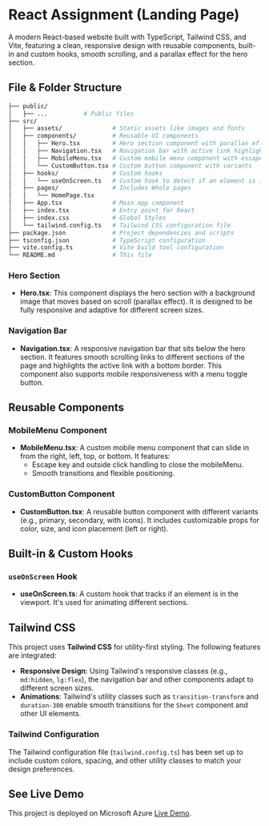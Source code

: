 # React Assignment (Landing Page)

A modern React-based website built with TypeScript, Tailwind CSS, and Vite, featuring a clean, responsive design with reusable components, built-in and custom hooks, smooth scrolling, and a parallax effect for the hero section.

## File & Folder Structure

```bash
├── public/
│   ├── ...          # Public files
├── src/
│   ├── assets/              # Static assets like images and fonts
│   ├── components/          # Reusable UI components
│   │   ├── Hero.tsx         # Hero section component with parallax effect
│   │   ├── Navigation.tsx   # Navigation bar with active link highlighting
│   │   ├── MobileMenu.tsx   # Custom mobile menu component with escape key and outside click handling
│   │   └── CustomButton.tsx # Custom button component with variants
│   ├── hooks/               # Custom hooks
│   │   └── useOnScreen.ts   # Custom hook to detect if an element is in the viewport
│   ├── pages/               # Includes Whole pages
│   │   └── HomePage.tsx   
│   ├── App.tsx              # Main app component
│   ├── index.tsx            # Entry point for React
│   ├── index.css            # Global Styles
│   └── tailwind.config.ts   # Tailwind CSS configuration file
├── package.json             # Project dependencies and scripts
├── tsconfig.json            # TypeScript configuration
├── vite.config.ts           # Vite build tool configuration
└── README.md                # This file
```

### Hero Section

- **Hero.tsx**: This component displays the hero section with a background image that moves based on scroll (parallax effect). It is designed to be fully responsive and adaptive for different screen sizes.

### Navigation Bar

- **Navigation.tsx**: A responsive navigation bar that sits below the hero section. It features smooth scrolling links to different sections of the page and highlights the active link with a bottom border. This component also supports mobile responsiveness with a menu toggle button.

## Reusable Components

### MobileMenu Component

- **MobileMenu.tsx**: A custom mobile menu component that can slide in from the right, left, top, or bottom. It features:
  - Escape key and outside click handling to close the mobileMenu.
  - Smooth transitions and flexible positioning.
  
### CustomButton Component

- **CustomButton.tsx**: A reusable button component with different variants (e.g., primary, secondary, with icons). It includes customizable props for color, size, and icon placement (left or right).

## Built-in & Custom Hooks

### `useOnScreen` Hook

- **useOnScreen.ts**: A custom hook that tracks if an element is in the viewport. It's used for animating different sections.

## Tailwind CSS

This project uses **Tailwind CSS** for utility-first styling. The following features are integrated:

- **Responsive Design**: Using Tailwind's responsive classes (e.g., `md:hidden`, `lg:flex`), the navigation bar and other components adapt to different screen sizes.
- **Animations**: Tailwind's utility classes such as `transition-transform` and `duration-300` enable smooth transitions for the `Sheet` component and other UI elements.

### Tailwind Configuration

The Tailwind configuration file (`tailwind.config.ts`) has been set up to include custom colors, spacing, and other utility classes to match your design preferences.

## See Live Demo

This project is deployed on Microsoft Azure [Live Demo](https://react-assignment-tau-mauve.vercel.app/).